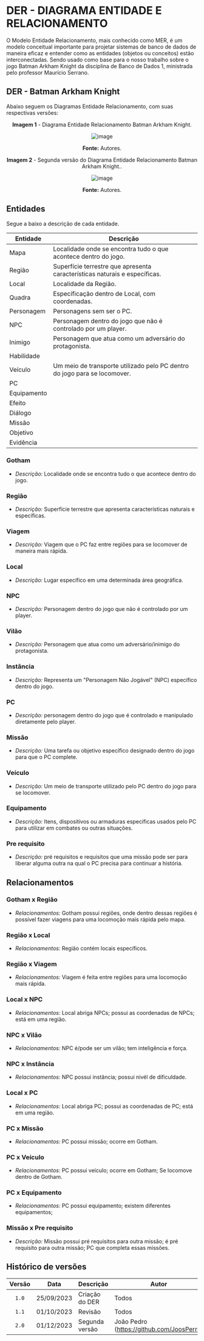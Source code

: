 # DER - DIAGRAMA ENTIDADE E RELACIONAMENTO

O Modelo Entidade Relacionamento, mais conhecido como MER, é um modelo conceitual importante para projetar sistemas de banco de dados de maneira eficaz e entender como as entidades (objetos ou conceitos) estão interconectadas. Sendo usado como base para o nosso trabalho sobre o jogo Batman Arkham Knight da disciplina de Banco de Dados 1, ministrada pelo professor Maurício Serrano.  

## DER - Batman Arkham Knight

Abaixo seguem os Diagramas Entidade Relacionamento, com suas respectivas versões:

<center>

**Imagem 1** - Diagrama Entidade Relacionamento Batman Arkham Knight.

![image](../../Images/DER_Batman.jpg)

**Fonte:** Autores.

</center>

<center>

**Imagem 2** - Segunda versão do Diagrama Entidade Relacionamento Batman Arkham Knight..

![image](../../Images/DER_Batman2.jpg)

**Fonte:** Autores.

</center>

## Entidades

Segue a baixo a descrição de cada entidade.

| **Entidade** | **Descrição** |
| ------------ | ------------- |
| Mapa         | Localidade onde se encontra tudo o que acontece dentro do jogo. |
| Região       | Superfície terrestre que apresenta características naturais e específicas. |
| Local        | Localidade da Região. |
| Quadra       | Específicação dentro de Local, com coordenadas. |
| Personagem   | Personagens sem ser o PC. |
| NPC          | Personagem dentro do jogo que não é controlado por um player. |
| Inimigo      | Personagem que atua como um adversário do protagonista. |
| Habilidade   |               |
| Veículo      | Um meio de transporte utilizado pelo PC dentro do jogo para se locomover. |
| PC           |               |
| Equipamento  |               |
| Efeito       |               |
| Diálogo      |               |
| Missão       |               |
| Objetivo     |               |
| Evidência    |               |

### Gotham

- *Descrição:* Localidade onde se encontra tudo o que acontece dentro do jogo.

### Região

- *Descrição:* Superfície terrestre que apresenta características naturais e específicas.

### Viagem

- *Descrição:* Viagem que o PC faz entre regiões para se locomover de maneira mais rápida.

### Local

- *Descrição:* Lugar específico em uma determinada área geográfica.

### NPC

- *Descrição:* Personagem dentro do jogo que não é controlado por um player. 

### Vilão

- *Descrição:* Personagem que atua como um adversário/inimigo do protagonista.

### Instância

- *Descrição:* Representa um "Personagem Não Jogável" (NPC) específico dentro do jogo.

### PC

- *Descrição:* personagem dentro do jogo que é controlado e manipulado diretamente pelo player.

### Missão

- *Descrição:* Uma tarefa ou objetivo específico designado dentro do jogo para que o PC complete.

### Veículo

- *Descrição:* Um meio de transporte utilizado pelo PC dentro do jogo para se locomover. 

### Equipamento

- *Descrição:*  Itens, dispositivos ou armaduras específicas usados pelo PC para utilizar em combates ou outras situações. 

### Pre requisito

- *Descrição:* pré requisitos e requisitos que uma missão pode ser para liberar alguma outra na qual o PC precisa para continuar a história. 

## Relacionamentos

### Gotham x Região

- *Relacionamentos:* Gotham possui regiões, onde dentro dessas regiões é possível fazer viagens para uma locomoção mais rápida pelo mapa.

### Região x Local

- *Relacionamentos:* Região contém locais específicos.

### Região x Viagem

- *Relacionamentos:* Viagem é feita entre regiões para uma locomoção mais rápida.

### Local x NPC

- *Relacionamentos:* Local abriga NPCs; possui as coordenadas de NPCs; está em uma região.

### NPC x Vilão

- *Relacionamentos:* NPC é/pode ser um vilão; tem inteligência e força.

### NPC x Instância

- *Relacionamentos:* NPC possui instância; possui nivél de dificuldade.

### Local x PC

- *Relacionamentos:* Local abriga PC; possui as coordenadas de PC; está em uma região.

### PC x Missão

- *Relacionamentos:* PC possui missão; ocorre em Gotham.

### PC x Veículo

- *Relacionamentos:* PC possui veículo; ocorre em Gotham; Se locomove dentro de Gotham.

### PC x Equipamento

- *Relacionamentos:* PC possui equipamento; existem diferentes equipamentos;

### Missão x Pre requisito

- *Descrição:* Missão possui pré requisitos para outra missão; é pré requisito para outra missão; PC que completa essas missões.

## Histórico de versões

| Versão |    Data    | Descrição                                           | Autor                                          |
| :----: | :--------: | --------------------------                          | ---------------------------------------------- |
| `1.0`  | 25/09/2023 | Criação do DER                                      | Todos  |
| `1.1`  | 01/10/2023 | Revisão                                             | Todos  |
| `2.0`  | 01/12/2023 | Segunda versão                                      | João Pedro (https://github.com/JoosPerro)      |
